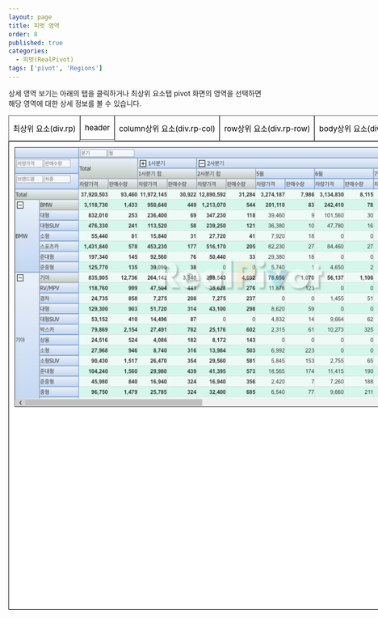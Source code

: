 ```yaml
---
layout: page
title: 피벗 영역
order: 8
published: true
categories:
  - 피벗(RealPivot)
tags: ['pivot', 'Regions']
---
```


상세 영역 보기는 아래의 탭을 클릭하거나 최상위 요소탭 pivot 화면의 영역을 선택하면 해당 영역에 대한 상세 정보를 볼 수 있습니다.

<style type="text/css">
#container {
	width:936px;
	text-align:center;
}
.tab {
	list-style: none;
	margin: 0;
	padding: 0;
	overflow: hidden;
}
.tab li {
	float: left;
}
.tab li a {
	display: inline-block;
	border: 1px solid;
	border-color: #5d5d5d;
	color: #000;
	text-align: center;
	text-decoration: none;
	padding: 14px 8px;
	font-size: 15px;
	transition:0.3s;
}
.tabcontent {
	display: none;
	background-color:rgb(255,255,255);
	padding: 0px 0px;
	color:#fff;
}
ul.tab li.current{
	background-color: rgb(255,255,255);
	color: #fff;
}
.tabcontent.current {
	display: block;
}
</style>

<script src="/lib/jquery/jquery-1.11.2.min.js"></script>



<div id="container">
	<ul class="tab">
		<li class="current" data-tab="tab1"><a href="#">최상위 요소(div.rp)</a></li>
		<li data-tab="tab2"><a href="#">header</a></li>
		<li data-tab="tab3"><a href="#">column상위 요소(div.rp-col)</a></li>
		<li data-tab="tab4"><a href="#">row상위 요소(div.rp-row)</a></li>
		<li data-tab="tab5"><a href="#">body상위 요소(div.rp-body)</a></li>
	</ul>
	<div id="tab1" class="tabcontent current" style="border: 1px solid #000000; height: auto; padding:10px;">
		<img src="/resource/image/pivot_images/RealPivot.png" usemap="#view" width="944px" height="517px">

		<map name="view"> 
		  <area shape="rect" coords="1, 12, 137, 86" onclick="imageMap('tab2',1)" title="header 상세보기"/>
		  <area shape="rect" coords="130, 11, 920, 28" onclick="imageMap('tab2',1)" title="header 상세보기"/>
		  <area shape="rect" coords="139, 34, 921, 88" onclick="imageMap('tab3',2)" title="column 상세보기"/>
		  <area shape="rect" coords="20, 88, 139, 493" onclick="imageMap('tab4',3)" title="row 상세보기"/>
		  <area shape="rect" coords="140, 89, 939, 493" onclick="imageMap('tab5',4)" title="body 상세보기"/>
		</map>
	</div>

	<div id="tab2" class="tabcontent" style="border: 1px solid #000000; height: auto; padding:10px;">
		<img src="/resource/image/pivot_images/RealPivot_header_class.png">
	</div>
	<div id="tab3" class="tabcontent" style="border: 1px solid #000000; height: auto; padding:10px;">
		<img src="/resource/image/pivot_images/RealPivot_column_class.png">
	</div>
	<div id="tab4" class="tabcontent" style="border: 1px solid #000000; height: auto; padding:10px;">
		<img src="/resource/image/pivot_images/RealPivot_row_class.png">
	</div>
	<div id="tab5" class="tabcontent" style="border: 1px solid #000000; height: auto; padding:10px;">
		<img src="/resource/image/pivot_images/RealPivot_summary_class.png">
		<img src="/resource/image/pivot_images/RealPivot_value_class.png">
	</div>
</div>
<script>
	$(function() {
		$('ul.tab li').click(function() {
			var activeTab = $(this).attr('data-tab');
			$('ul.tab li').removeClass('current');
			$('.tabcontent').removeClass('current');
			$(this).addClass('current');
			$('#' + activeTab).addClass('current');
		})
	});
	function imageMap(dataTab, num){
		var activeTab = dataTab
			$('ul.tab li').removeClass('current');
			$('.tabcontent').removeClass('current');
			$('ul.tab li')[num].setAttribute( 'class', 'current' )
			$('#' + activeTab).addClass('current');
	}
</script>